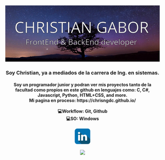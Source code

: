 <p align="center">
  <img src="banner.gif">
</p>
<h3 align="center">Soy Christian, ya a mediados de la carrera de Ing. en sistemas.</h3>
<h4 align="center">Soy un programador junior y podran ver mis proyectos tanto de la facultad como propios en este github en lenguajes como: C, C#, Javascript, Python, HTML+CSS, and more.<br>
  Mi pagina en proceso: https://chrisngdc.github.io/<br><br>
💻Workflow: Git, Github
<br>
💻SO: Windows
</h4>
<p align="center">
  <a target="_blank" href="https://www.linkedin.com/in/christian-gabor-delli-carri"><img src="linkedinIco.png" height="50px"></a>  
</p>

<p align="center">
<a href="https://github.com/anuraghazra/github-readme-stats">
  <img align="center" src="https://github-readme-stats.vercel.app/api/top-langs/?username=ChrisNGDC&layout=compact" />
</a>
</p>
